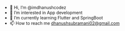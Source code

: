 - 👋 Hi, I’m @imdhanushcodez
- 👀 I’m interested in App development
- 🌱 I’m currently learning Flutter and SpringBoot
- 📫 How to reach me dhanushsubramani02@gmail.com

<!---
imdhanushcodez/imdhanushcodez is a ✨ special ✨ repository because its `README.md` (this file) appears on your GitHub profile.
You can click the Preview link to take a look at your changes.
--->
